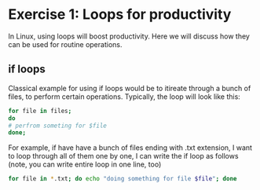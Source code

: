 # Exercise 1: Loops for productivity

In Linux, using loops will boost productivity. Here we will discuss how they can be used for routine operations.

## if loops

Classical example for using if loops would be to itireate through a bunch of files, to perform certain operations.
Typically, the loop will look like this:
```bash
for file in files;  
do
# perfrom someting for $file
done;
```
For example, if have have a bunch of files ending with .txt extension, I want to loop through all of them one by one, I can write the if loop as follows (note, you can write entire loop in one line, too)

```bash
for file in *.txt; do echo "doing something for file $file"; done
```
